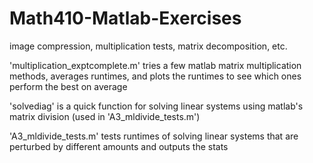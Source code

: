 # Math410-Matlab-Exercises
image compression, multiplication tests, matrix decomposition, etc.


'multiplication_exptcomplete.m' tries a few matlab matrix multiplication methods, averages runtimes, and plots the runtimes
to see which ones perform the best on average

'solvediag' is a quick function for solving linear systems using matlab's matrix division (used in 'A3_mldivide_tests.m') 

'A3_mldivide_tests.m' tests runtimes of solving linear systems that are perturbed by different amounts and outputs the stats

